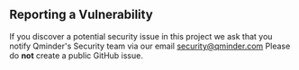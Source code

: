 ## Reporting a Vulnerability

If you discover a potential security issue in this project we ask that you notify Qminder's Security team
via our email [security@qminder.com](mailto:security@qminder.com)
Please do **not** create a public GitHub issue.
